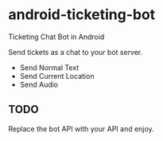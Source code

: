 # android-ticketing-bot
Ticketing Chat Bot in Android

Send tickets as a chat to your bot server.

- Send Normal Text
- Send Current Location
- Send Audio

## TODO ##

Replace the bot API with your API and enjoy.
